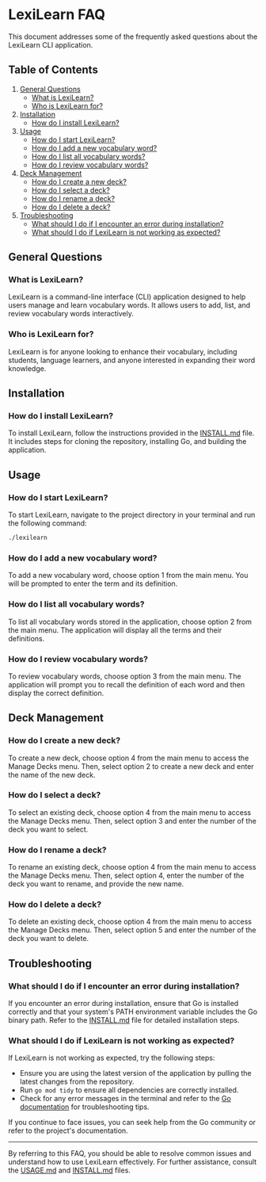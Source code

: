 # LexiLearn FAQ

This document addresses some of the frequently asked questions about the LexiLearn CLI application.

## Table of Contents

1. [General Questions](#general-questions)
    - [What is LexiLearn?](#what-is-lexilearn)
    - [Who is LexiLearn for?](#who-is-lexilearn-for)
2. [Installation](#installation)
    - [How do I install LexiLearn?](#how-do-i-install-lexilearn)
3. [Usage](#usage)
    - [How do I start LexiLearn?](#how-do-i-start-lexilearn)
    - [How do I add a new vocabulary word?](#how-do-i-add-a-new-vocabulary-word)
    - [How do I list all vocabulary words?](#how-do-i-list-all-vocabulary-words)
    - [How do I review vocabulary words?](#how-do-i-review-vocabulary-words)
4. [Deck Management](#deck-management)
    - [How do I create a new deck?](#how-do-i-create-a-new-deck)
    - [How do I select a deck?](#how-do-i-select-a-deck)
    - [How do I rename a deck?](#how-do-i-rename-a-deck)
    - [How do I delete a deck?](#how-do-i-delete-a-deck)
5. [Troubleshooting](#troubleshooting)
    - [What should I do if I encounter an error during installation?](#what-should-i-do-if-i-encounter-an-error-during-installation)
    - [What should I do if LexiLearn is not working as expected?](#what-should-i-do-if-lexilearn-is-not-working-as-expected)

## General Questions

### What is LexiLearn?

LexiLearn is a command-line interface (CLI) application designed to help users manage and learn vocabulary words. It allows users to add, list, and review vocabulary words interactively.

### Who is LexiLearn for?

LexiLearn is for anyone looking to enhance their vocabulary, including students, language learners, and anyone interested in expanding their word knowledge.

## Installation

### How do I install LexiLearn?

To install LexiLearn, follow the instructions provided in the [INSTALL.md](INSTALL.md) file. It includes steps for cloning the repository, installing Go, and building the application.

## Usage

### How do I start LexiLearn?

To start LexiLearn, navigate to the project directory in your terminal and run the following command:

```sh
./lexilearn
```

### How do I add a new vocabulary word?

To add a new vocabulary word, choose option 1 from the main menu. You will be prompted to enter the term and its definition.

### How do I list all vocabulary words?

To list all vocabulary words stored in the application, choose option 2 from the main menu. The application will display all the terms and their definitions.

### How do I review vocabulary words?

To review vocabulary words, choose option 3 from the main menu. The application will prompt you to recall the definition of each word and then display the correct definition.

## Deck Management

### How do I create a new deck?

To create a new deck, choose option 4 from the main menu to access the Manage Decks menu. Then, select option 2 to create a new deck and enter the name of the new deck.

### How do I select a deck?

To select an existing deck, choose option 4 from the main menu to access the Manage Decks menu. Then, select option 3 and enter the number of the deck you want to select.

### How do I rename a deck?

To rename an existing deck, choose option 4 from the main menu to access the Manage Decks menu. Then, select option 4, enter the number of the deck you want to rename, and provide the new name.

### How do I delete a deck?

To delete an existing deck, choose option 4 from the main menu to access the Manage Decks menu. Then, select option 5 and enter the number of the deck you want to delete.

## Troubleshooting

### What should I do if I encounter an error during installation?

If you encounter an error during installation, ensure that Go is installed correctly and that your system's PATH environment variable includes the Go binary path. Refer to the [INSTALL.md](INSTALL.md) file for detailed installation steps.

### What should I do if LexiLearn is not working as expected?

If LexiLearn is not working as expected, try the following steps:
- Ensure you are using the latest version of the application by pulling the latest changes from the repository.
- Run `go mod tidy` to ensure all dependencies are correctly installed.
- Check for any error messages in the terminal and refer to the [Go documentation](https://golang.org/doc/) for troubleshooting tips.

If you continue to face issues, you can seek help from the Go community or refer to the project's documentation.

---

By referring to this FAQ, you should be able to resolve common issues and understand how to use LexiLearn effectively. For further assistance, consult the [USAGE.md](./USAGE.md) and [INSTALL.md](INSTALL.md) files.
